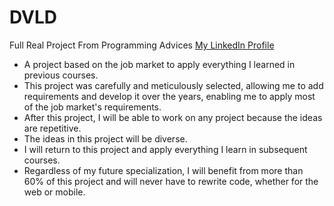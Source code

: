 # DVLD
Full Real Project From Programming Advices
[My LinkedIn Profile]([https://www.linkedin.com/in/your-profile/](https://www.linkedin.com/in/mourad-abbad))
- A project based on the job market to apply everything I learned in previous courses.
- This project was carefully and meticulously selected, allowing me to add requirements and develop it over the years, enabling me to apply most of the job market's requirements.
- After this project, I will be able to work on any project because the ideas are repetitive.
- The ideas in this project will be diverse.
- I will return to this project and apply everything I learn in subsequent courses.
- Regardless of my future specialization, I will benefit from more than 60% of this project and will never have to rewrite code, whether for the web or mobile.
